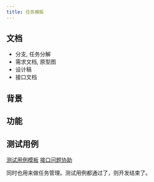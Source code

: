 ```yaml
---
title: 任务模板
---
```


## 文档
* 分支, 任务分解
* 需求文档, 原型图
* 设计稿
* 接口文档

## 背景

## 功能

## 测试用例
[测试用例模板](./test-case.md)
[接口问题协助](help-wanted-api.md)

同时也用来做任务管理。测试用例都通过了，则开发结束了。
